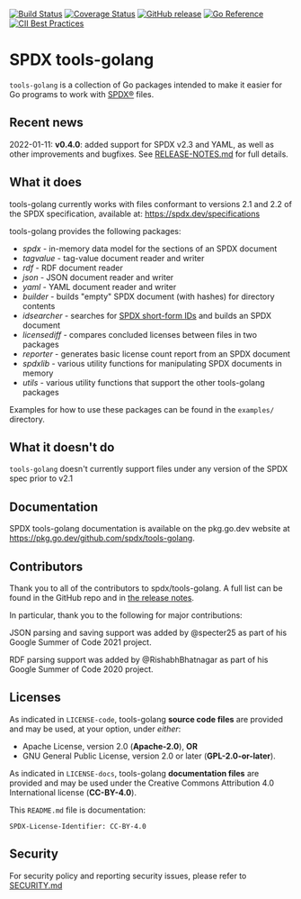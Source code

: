 [![Build Status](https://github.com/spdx/tools-golang/workflows/build/badge.svg)](https://github.com/spdx/tools-golang/actions)
[![Coverage Status](https://coveralls.io/repos/github/spdx/tools-golang/badge.svg)](https://coveralls.io/github/spdx/tools-golang)
[![GitHub release](https://img.shields.io/github/release/spdx/tools-golang.svg)](https://github.com/spdx/tools-golang/releases/latest)
[![Go Reference](https://pkg.go.dev/badge/github.com/spdx/tools-golang.svg)](https://pkg.go.dev/github.com/spdx/tools-golang)
[![CII Best Practices](https://bestpractices.coreinfrastructure.org/projects/5710/badge)](https://bestpractices.coreinfrastructure.org/projects/5710)

# SPDX tools-golang

`tools-golang` is a collection of Go packages intended to make it easier for
Go programs to work with [SPDX®](https://spdx.dev/) files.

## Recent news

2022-01-11: **v0.4.0**: added support for SPDX v2.3 and YAML, as well as other
improvements and bugfixes. See [RELEASE-NOTES.md](./RELEASE-NOTES.md) for full
details.  

## What it does

tools-golang currently works with files conformant to versions 2.1 and 2.2
of the SPDX specification, available at: https://spdx.dev/specifications

tools-golang provides the following packages:

* *spdx* - in-memory data model for the sections of an SPDX document
* *tagvalue* - tag-value document reader and writer
* *rdf* - RDF document reader
* *json* - JSON document reader and writer
* *yaml* - YAML document reader and writer
* *builder* - builds "empty" SPDX document (with hashes) for directory contents
* *idsearcher* - searches for [SPDX short-form IDs](https://spdx.org/ids/) and builds an SPDX document
* *licensediff* - compares concluded licenses between files in two packages
* *reporter* - generates basic license count report from an SPDX document
* *spdxlib* - various utility functions for manipulating SPDX documents in memory
* *utils* - various utility functions that support the other tools-golang packages

Examples for how to use these packages can be found in the `examples/`
directory.

## What it doesn't do

`tools-golang` doesn't currently support files under any version of the SPDX spec prior to v2.1

## Documentation

SPDX tools-golang documentation is available on the pkg.go.dev website at https://pkg.go.dev/github.com/spdx/tools-golang.

## Contributors

Thank you to all of the contributors to spdx/tools-golang. A full list can be
found in the GitHub repo and in [the release notes](RELEASE-NOTES.md).

In particular, thank you to the following for major contributions:

JSON parsing and saving support was added by @specter25 as part of his Google
Summer of Code 2021 project.

RDF parsing support was added by @RishabhBhatnagar as part of his Google Summer
of Code 2020 project.

## Licenses

As indicated in `LICENSE-code`, tools-golang **source code files** are
provided and may be used, at your option, under *either*:
* Apache License, version 2.0 (**Apache-2.0**), **OR**
* GNU General Public License, version 2.0 or later (**GPL-2.0-or-later**).

As indicated in `LICENSE-docs`, tools-golang **documentation files** are
provided and may be used under the Creative Commons Attribution
4.0 International license (**CC-BY-4.0**).

This `README.md` file is documentation:

`SPDX-License-Identifier: CC-BY-4.0`

## Security

For security policy and reporting security issues, please refer to [SECURITY.md](SECURITY.md)
